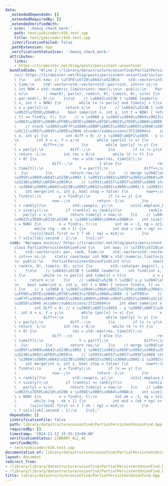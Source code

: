 ```yaml
---
data:
  _extendedDependsOn: []
  _extendedRequiredBy: []
  _extendedVerifiedWith:
  - icon: ':heavy_check_mark:'
    path: test/yukicoder/416.test.cpp
    title: test/yukicoder/416.test.cpp
  _isVerificationFailed: false
  _pathExtension: hpp
  _verificationStatusIcon: ':heavy_check_mark:'
  attributes:
    links:
    - https://tiramister.net/blog/posts/persistent-unionfind/
  bundledCode: "#line 2 \"library/datastructure/unionfind/PartialPersistentUnionFind.hpp\"\
    \n// https://tiramister.net/blog/posts/persistent-unionfind/\nclass PartialPersistentUnionFind\
    \ {\n    int now; // \u73FE\u5728\u6642\u523B\n    std::vector<int> par, rank,\
    \ time;\n    std::vector<std::vector<std::pair<int, int>>> sz;\n    static constexpr\
    \ int NOW = std::numeric_limits<int>::max();\n\n  public:\n    PartialPersistentUnionFind(int\
    \ n)\n        : now(0), par(n), rank(n, 0), time(n, 0), sz(n) {\n        std::iota(par.begin(),\
    \ par.end(), 0);\n    }\n\n    // \u6642\u523B t \u306E leader\n    int find(int\
    \ x, int t = NOW) {\n        while (x != par[x] and time[x] < t)\n           \
    \ x = par[x];\n        return x;\n    }\n    // \u6642\u523B t \u3067 x,y \u304C\
    \u9023\u7D50\u304B\n    bool same(int x, int y, int t = NOW) { return find(x,\
    \ t) == find(y, t); }\n    // x \u3068 y \u304C\u3044\u3064\u9023\u7D50\u306B\u306A\
    \u3063\u305F\u304B\uFF08\u307E\u3060\u975E\u9023\u7D50\u306A\u3089 -1 \uFF09\n\
    \    // stack \u3092\u4F7F\u3046\u5B9F\u88C5\u3082\u8003\u3048\u305F\u3051\u3069\
    \u5C11\u3057\u9045\u305D\u3046 atcoder/submissions/37116694\n    int when_same(int\
    \ x, int y) {\n        int diff = 0; // x \u306E\u6DF1\u3055 - y \u306E\u6DF1\u3055\
    \n        int X = x, Y = y;\n        while (par[x] != x) {\n            x = par[x];\n\
    \            diff++;\n        }\n        while (par[y] != y) {\n            y\
    \ = par[y];\n            diff--;\n        }\n        if (x != y)\n           \
    \ return -1;\n        int res = 0;\n        while (X != Y) {\n            if (diff\
    \ > 0) {\n                res = std::max(res, time[X]);\n                X = par[X];\n\
    \                diff--;\n            } else {\n                res = std::max(res,\
    \ time[Y]);\n                Y = par[Y];\n                diff++;\n          \
    \  }\n        }\n        return res;\n    }\n    // merge \u304C\u6210\u529F\u3057\
    \u305F\u3089\u6642\u523B\u3092 1 \u9032\u3081\u305F\u3042\u3068\u305D\u306E\u6642\
    \u523B\u3092\u8FD4\u3059\n    // \u5931\u6557\u3057\u305F\u3089 stop \u304C false\
    \ \u306A\u3089\u6642\u523B\u3092\u9032\u3081\u3066\u3001-1 \u3092\u8FD4\u3059\n\
    \    int merge(int x, int y, bool stop = false) {\n        now++;\n        x =\
    \ find(x);\n        y = find(y);\n        if (x == y) {\n            if (stop)\n\
    \                now--;\n            return -1;\n        }\n        if (rank[x]\
    \ < rank[y])\n            std::swap(x, y);\n        sz[x].emplace_back(now, size(x)\
    \ + size(y));\n        if (rank[x] == rank[y])\n            rank[x]++;\n     \
    \   par[y] = x;\n        return time[y] = now;\n    }\n    // \u6642\u523B t \u306E\
    \u9023\u7D50\u6210\u5206 x \u306E\u30B5\u30A4\u30BA\n    int size(int x, int t\
    \ = NOW) {\n        x = find(x, t);\n        int ok = -1, ng = sz[x].size();\n\
    \        while (ng - ok > 1) {\n            int mid = (ok + ng) >> 1;\n      \
    \      (sz[x][mid].first <= t ? ok : ng) = mid;\n        }\n        return (~ok\
    \ ? sz[x][ok].second : 1);\n    }\n};\n"
  code: "#pragma once\n// https://tiramister.net/blog/posts/persistent-unionfind/\n\
    class PartialPersistentUnionFind {\n    int now; // \u73FE\u5728\u6642\u523B\n\
    \    std::vector<int> par, rank, time;\n    std::vector<std::vector<std::pair<int,\
    \ int>>> sz;\n    static constexpr int NOW = std::numeric_limits<int>::max();\n\
    \n  public:\n    PartialPersistentUnionFind(int n)\n        : now(0), par(n),\
    \ rank(n, 0), time(n, 0), sz(n) {\n        std::iota(par.begin(), par.end(), 0);\n\
    \    }\n\n    // \u6642\u523B t \u306E leader\n    int find(int x, int t = NOW)\
    \ {\n        while (x != par[x] and time[x] < t)\n            x = par[x];\n  \
    \      return x;\n    }\n    // \u6642\u523B t \u3067 x,y \u304C\u9023\u7D50\u304B\
    \n    bool same(int x, int y, int t = NOW) { return find(x, t) == find(y, t);\
    \ }\n    // x \u3068 y \u304C\u3044\u3064\u9023\u7D50\u306B\u306A\u3063\u305F\u304B\
    \uFF08\u307E\u3060\u975E\u9023\u7D50\u306A\u3089 -1 \uFF09\n    // stack \u3092\
    \u4F7F\u3046\u5B9F\u88C5\u3082\u8003\u3048\u305F\u3051\u3069\u5C11\u3057\u9045\
    \u305D\u3046 atcoder/submissions/37116694\n    int when_same(int x, int y) {\n\
    \        int diff = 0; // x \u306E\u6DF1\u3055 - y \u306E\u6DF1\u3055\n      \
    \  int X = x, Y = y;\n        while (par[x] != x) {\n            x = par[x];\n\
    \            diff++;\n        }\n        while (par[y] != y) {\n            y\
    \ = par[y];\n            diff--;\n        }\n        if (x != y)\n           \
    \ return -1;\n        int res = 0;\n        while (X != Y) {\n            if (diff\
    \ > 0) {\n                res = std::max(res, time[X]);\n                X = par[X];\n\
    \                diff--;\n            } else {\n                res = std::max(res,\
    \ time[Y]);\n                Y = par[Y];\n                diff++;\n          \
    \  }\n        }\n        return res;\n    }\n    // merge \u304C\u6210\u529F\u3057\
    \u305F\u3089\u6642\u523B\u3092 1 \u9032\u3081\u305F\u3042\u3068\u305D\u306E\u6642\
    \u523B\u3092\u8FD4\u3059\n    // \u5931\u6557\u3057\u305F\u3089 stop \u304C false\
    \ \u306A\u3089\u6642\u523B\u3092\u9032\u3081\u3066\u3001-1 \u3092\u8FD4\u3059\n\
    \    int merge(int x, int y, bool stop = false) {\n        now++;\n        x =\
    \ find(x);\n        y = find(y);\n        if (x == y) {\n            if (stop)\n\
    \                now--;\n            return -1;\n        }\n        if (rank[x]\
    \ < rank[y])\n            std::swap(x, y);\n        sz[x].emplace_back(now, size(x)\
    \ + size(y));\n        if (rank[x] == rank[y])\n            rank[x]++;\n     \
    \   par[y] = x;\n        return time[y] = now;\n    }\n    // \u6642\u523B t \u306E\
    \u9023\u7D50\u6210\u5206 x \u306E\u30B5\u30A4\u30BA\n    int size(int x, int t\
    \ = NOW) {\n        x = find(x, t);\n        int ok = -1, ng = sz[x].size();\n\
    \        while (ng - ok > 1) {\n            int mid = (ok + ng) >> 1;\n      \
    \      (sz[x][mid].first <= t ? ok : ng) = mid;\n        }\n        return (~ok\
    \ ? sz[x][ok].second : 1);\n    }\n};"
  dependsOn: []
  isVerificationFile: false
  path: library/datastructure/unionfind/PartialPersistentUnionFind.hpp
  requiredBy: []
  timestamp: '2024-11-12 15:55:13+09:00'
  verificationStatus: LIBRARY_ALL_AC
  verifiedWith:
  - test/yukicoder/416.test.cpp
documentation_of: library/datastructure/unionfind/PartialPersistentUnionFind.hpp
layout: document
redirect_from:
- /library/library/datastructure/unionfind/PartialPersistentUnionFind.hpp
- /library/library/datastructure/unionfind/PartialPersistentUnionFind.hpp.html
title: library/datastructure/unionfind/PartialPersistentUnionFind.hpp
---
```

